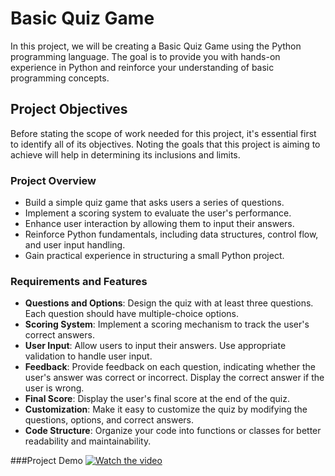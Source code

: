 # Basic Quiz Game
In this project, we will be creating a Basic Quiz Game using the Python programming language. The goal is to provide you with hands-on experience in Python and reinforce your understanding of basic programming concepts.

## Project Objectives

Before stating the scope of work needed for this project, it's essential first to identify all of its objectives. Noting the goals that this project is aiming to achieve will help in determining its inclusions and limits.

### Project Overview
- Build a simple quiz game that asks users a series of questions.
- Implement a scoring system to evaluate the user's performance.
- Enhance user interaction by allowing them to input their answers.
- Reinforce Python fundamentals, including data structures, control flow, and user input handling.
- Gain practical experience in structuring a small Python project.

### Requirements and Features
- **Questions and Options**: Design the quiz with at least three questions. Each question should have multiple-choice options.
- **Scoring System**: Implement a scoring mechanism to track the user's correct answers.
- **User Input**: Allow users to input their answers. Use appropriate validation to handle user input.
- **Feedback**: Provide feedback on each question, indicating whether the user's answer was correct or incorrect. Display the correct answer if the user is wrong.
- **Final Score**: Display the user's final score at the end of the quiz.
- **Customization**: Make it easy to customize the quiz by modifying the questions, options, and correct answers.
- **Code Structure**: Organize your code into functions or classes for better readability and maintainability.

###Project Demo
[![Watch the video](https://i9.ytimg.com/vi/oSPgpt2Q-vY/mqdefault.jpg?sqp=CKj3irMG-oaymwEmCMACELQB8quKqQMa8AEB-AG6CYAC0AWKAgwIABABGF0gXShdMA8=&rs=AOn4CLAILp3ayMvwx33mVkm-yCoqlg2NIg)](https://youtu.be/oSPgpt2Q-vY)
